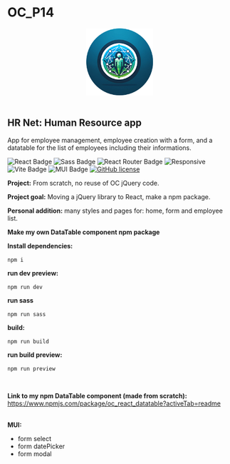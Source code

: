 <h1>OC_P14</h1>

<div align='center'>

 <img src="/public/assets/logos/logo-circle-bg_hr-net_240x240.webp" alt="HR Net Logo" title="HR Net Logo" width="150" height="150"/>
 
</div><br>

<h2>HR Net: Human Resource app</h2>

App for employee management, employee creation with a form, and a datatable for the list of employees including their informations.


![React Badge](https://img.shields.io/badge/React-61DAFB?logo=react&logoColor=000&style=flat)
![Sass Badge](https://img.shields.io/badge/Sass-C69?logo=sass&logoColor=fff&style=flat)
![React Router Badge](https://img.shields.io/badge/React%20Router-CA4245?logo=reactrouter&logoColor=fff&style=flat)
![Responsive](https://img.shields.io/badge/Responsive-08BFF1)
![Vite Badge](https://img.shields.io/badge/Vite-646CFF?logo=vite&logoColor=fff&style=flat)
![MUI Badge](https://img.shields.io/badge/MUI-007FFF?logo=mui&logoColor=fff&style=flat)
[![GitHub license](https://img.shields.io/github/license/Naereen/StrapDown.js.svg)](https://github.com/Naereen/StrapDown.js/blob/master/LICENSE)


<strong>Project:</strong> From scratch, no reuse of OC jQuery code. 

<strong>Project goal:</strong> Moving a jQuery library to React, make a npm package.

<strong>Personal addition:</strong> many styles and pages for: home, form and employee list.

<strong>Make my own DataTable component npm package</strong>



<strong>Install dependencies:</strong>

```
npm i
```

<strong>run dev preview:</strong>

```
npm run dev
```

<strong>run sass</strong>

```
npm run sass
```

<strong>build:</strong>
```
npm run build
```

<strong>run build preview:</strong>
```
npm run preview
```
<br>

<strong>Link to my npm DataTable component (made from scratch):</strong><br>
https://www.npmjs.com/package/oc_react_datatable?activeTab=readme
<br><br>

<strong>MUI:</strong>
 - form select
 - form datePicker
 - form modal
